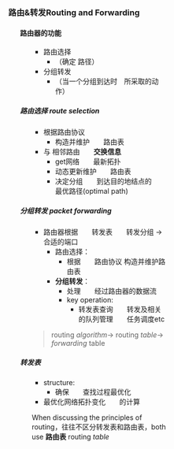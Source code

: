 <div style="float: left; width: 64%; padding: 1%;">

### 路由&转发Routing and Forwarding

<ul>

#### 路由器的功能

<ul>

* 路由选择
  * （确定 路径）
* 分组转发
  * （当一个分组到达时 所采取的动作）

</ul>

##### 路由选择 route selection

<ul>

* 根据路由协议
  *  构造并维护  路由表
* 与 相邻路由  **交换信息**
  * get网络  最新拓扑
  * 动态更新维护  路由表
  * 决定分组  到达目的地结点的  最优路径(optimal path)

</ul>

##### 分组转发 packet forwarding

<ul>

* 路由器根据  转发表  转发分组 → 合适的端口
  * 路由选择：
    * 根据  路由协议 构造并维护路由表
  * **分组转发**：
    * 处理  经过路由器的数据流
    * key operation: 
      * 转发表查询  转发及相关的队列管理  任务调度etc

> routing _algorithm_→ routing _table_→ _forwarding_ table

</ul>

##### 转发表

<ul>

* structure: 
  * 确保  查找过程最优化
* 最优化网络拓扑变化  的计算

When discussing the principles of routing，往往不区分转发表和路由表，both use **路由表** routing _table_

</ul>

</ul>

</div>
<div style="float: right; width: 26%; padding: 1%;">

</div>
<div style="clear: both;"></div>
